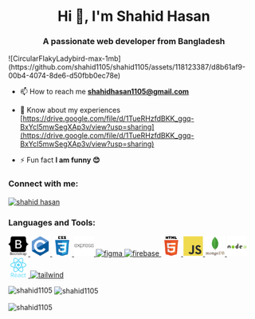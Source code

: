 <h1 align="center">Hi 👋, I'm Shahid Hasan</h1>
<h3 align="center">A passionate web developer from Bangladesh</h3>
![CircularFlakyLadybird-max-1mb](https://github.com/shahid1105/shahid1105/assets/118123387/d8b61af9-00b4-4074-8de6-d50fbb0ec78e)

- 📫 How to reach me **shahidhasan1105@gmail.com**

- 📄 Know about my experiences
[https://drive.google.com/file/d/1TueRHzfdBKK_ggq-BxYcI5mwSegXAp3v/view?usp=sharing](https://drive.google.com/file/d/1TueRHzfdBKK_ggq-BxYcI5mwSegXAp3v/view?usp=sharing)

- ⚡ Fun fact **I am funny 😊**

<h3 align="left">Connect with me:</h3>
<p align="left">
  <a href="https://linkedin.com/in/shahid hasan" target="blank"><img align="center"
      src="https://raw.githubusercontent.com/rahuldkjain/github-profile-readme-generator/master/src/images/icons/Social/linked-in-alt.svg"
      alt="shahid hasan" height="30" width="40" /></a>
</p>

<h3 align="left">Languages and Tools:</h3>
<p align="left"> <a href="https://getbootstrap.com" target="_blank" rel="noreferrer"> <img
      src="https://raw.githubusercontent.com/devicons/devicon/master/icons/bootstrap/bootstrap-plain-wordmark.svg"
      alt="bootstrap" width="40" height="40" /> </a> <a href="https://www.cprogramming.com/" target="_blank"
    rel="noreferrer"> <img src="https://raw.githubusercontent.com/devicons/devicon/master/icons/c/c-original.svg"
      alt="c" width="40" height="40" /> </a> <a href="https://www.w3schools.com/css/" target="_blank" rel="noreferrer">
    <img src="https://raw.githubusercontent.com/devicons/devicon/master/icons/css3/css3-original-wordmark.svg"
      alt="css3" width="40" height="40" /> </a> <a href="https://expressjs.com" target="_blank" rel="noreferrer"> <img
      src="https://raw.githubusercontent.com/devicons/devicon/master/icons/express/express-original-wordmark.svg"
      alt="express" width="40" height="40" /> </a> <a href="https://www.figma.com/" target="_blank" rel="noreferrer">
    <img src="https://www.vectorlogo.zone/logos/figma/figma-icon.svg" alt="figma" width="40" height="40" /> </a> <a
    href="https://firebase.google.com/" target="_blank" rel="noreferrer"> <img
      src="https://www.vectorlogo.zone/logos/firebase/firebase-icon.svg" alt="firebase" width="40" height="40" /> </a>
  <a href="https://www.w3.org/html/" target="_blank" rel="noreferrer"> <img
      src="https://raw.githubusercontent.com/devicons/devicon/master/icons/html5/html5-original-wordmark.svg"
      alt="html5" width="40" height="40" /> </a> <a href="https://developer.mozilla.org/en-US/docs/Web/JavaScript"
    target="_blank" rel="noreferrer"> <img
      src="https://raw.githubusercontent.com/devicons/devicon/master/icons/javascript/javascript-original.svg"
      alt="javascript" width="40" height="40" /> </a> <a href="https://www.mongodb.com/" target="_blank"
    rel="noreferrer"> <img
      src="https://raw.githubusercontent.com/devicons/devicon/master/icons/mongodb/mongodb-original-wordmark.svg"
      alt="mongodb" width="40" height="40" /> </a> <a href="https://nodejs.org" target="_blank" rel="noreferrer"> <img
      src="https://raw.githubusercontent.com/devicons/devicon/master/icons/nodejs/nodejs-original-wordmark.svg"
      alt="nodejs" width="40" height="40" /> </a> <a href="https://reactjs.org/" target="_blank" rel="noreferrer"> <img
      src="https://raw.githubusercontent.com/devicons/devicon/master/icons/react/react-original-wordmark.svg"
      alt="react" width="40" height="40" /> </a> <a href="https://tailwindcss.com/" target="_blank" rel="noreferrer">
    <img src="https://www.vectorlogo.zone/logos/tailwindcss/tailwindcss-icon.svg" alt="tailwind" width="40"
      height="40" /> </a> </p>

<p><img align="left"
    src="https://github-readme-stats.vercel.app/api/top-langs?username=shahid1105&show_icons=true&locale=en&layout=compact"
    alt="shahid1105" /></p>

<p>&nbsp;<img align="center"
    src="https://github-readme-stats.vercel.app/api?username=shahid1105&show_icons=true&locale=en" alt="shahid1105" />
</p>

<p><img align="center" src="https://github-readme-streak-stats.herokuapp.com/?user=shahid1105&" alt="shahid1105" /></p>
